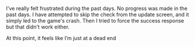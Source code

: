 I've really felt frustrated during the past days. No progress was made in the past days. I have attempted to skip the check from the update screen, and it simply led to the game's crash. Then I tried to force the success response but that didn't work either. 

At this point, it feels like I’m just at a dead end 
